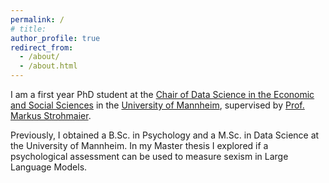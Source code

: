 ```yaml
---
permalink: /
# title: 
author_profile: true
redirect_from: 
  - /about/
  - /about.html
---
```


I am a first year PhD student at the [Chair of Data Science in the Economic and Social Sciences](https://www.bwl.uni-mannheim.de/en/information-systems/chairs/prof-dr-strohmaier/) in the [University of Mannheim](https://www.uni-mannheim.de/en/), supervised by [Prof. Markus Strohmaier](https://www.bwl.uni-mannheim.de/en/information-systems/chairs/prof-dr-strohmaier/team/prof-dr-markus-strohmaier/). 

Previously, I obtained a B.Sc. in Psychology and a M.Sc. in Data Science at the University of Mannheim. In my Master thesis I explored if a psychological assessment can be used to measure sexism in Large Language Models.
